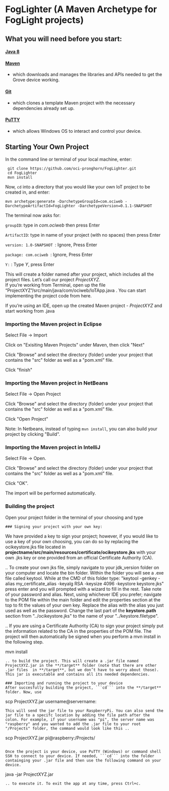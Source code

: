 ﻿# FogLighter (A Maven Archetype for FogLight projects)

## What you will need before you start:
#### [Java 8](https://docs.oracle.com/javase/8/docs/technotes/guides/install/install_overview.html) 
#### [Maven](https://maven.apache.org/install.html)
- which downloads and manages the libraries and APIs needed to get the Grove device working.
#### [Git](https://git-scm.com/)
- which clones a template Maven project with the necessary dependencies already set up.
#### [PuTTY](http://www.putty.org/)
- which allows Windows OS to interact and control your device.

## Starting Your Own Project

 In the command line or terminal of your local machine, enter:
```
 git clone https://github.com/oci-pronghorn/FogLighter.git
 cd FogLighter
 mvn install
 ```
 
Now, ```cd``` into a directory that you would like your own IoT project to be created in, and enter:
```
mvn archetype:generate -DarchetypeGroupId=com.ociweb -DarchetypeArtifactId=FogLighter -DarchetypeVersion=0.1.1-SNAPSHOT
```
The terminal now asks for:

```groupID```: type in  *com.ociweb* then press Enter

```ArtifactID```: type in name of your project (with no spaces) then press Enter

```version: 1.0-SNAPSHOT ```: Ignore, Press Enter

```package: com.ociweb ```: Ignore, Press Enter

```Y:```  :  Type *Y*, press Enter


This will create a folder named after your project, which includes all the project files. Let’s call our project *ProjectXYZ*.  
If you’re working from Terminal, open up the file  “ProjectXYZ”/src/main/java/com/ociweb/IoTApp.java . You can start implementing the project code from here. 

If you’re using an IDE, open up the created Maven project - *ProjectXYZ* and start working from <ProjectName>.java
 
### Importing the Maven project in Eclipse
Select File -> Import

Click on "Exisiting Maven Projects" under Maven, then click "Next"

Click "Browse" and select the directory (folder) under your project that contains the "src" folder as well as a "pom.xml" 
file.

Click "finish"

### Importing the Maven project in NetBeans 
Select File -> Open Project

Click "Browse" and select the directory (folder) under your project that contains the "src" folder as well as a "pom.xml" 
file.

Click "Open Project"

Note: In Netbeans, instead of typing ```mvn install```, you can also build your project by clicking "Build".

### Importing the Maven project in IntelliJ
Select File -> Open.

Click "Browse" and select the directory (folder) under your project that contains the "src" folder as well as a "pom.xml" 
file.

Click "OK".

The import will be performed automatically.

### Building the project
Open your project folder in the terminal of your choosing and type
```
### Signing your project with your own key:
```
We have provided a key to sign your project; however, if you would like to use a key of your own choosing, you can do so by replacing the ocikeystore.jks file located in **projectname/src/main/resources/certificate/ocikeystore.jks** with your own .jks key or one provided from an official Certificate Authority (CA). 

.. To create your own jks file, simply navigate to your jdk_version folder on your computer and locate the bin folder. Within the folder you will see a .exe file called keytool. While at the CMD of this folder type: "keytool -genkey -alias my_certificate_alias -keyalg RSA -keysize 4096 -keystore keystore.jks" press enter and you will prompted with a wizard to fill in the rest. Take note of your password and alias. Next, using whichever IDE you prefer; navigate to the POM file within the main folder and edit the properties section at the top to fit the values of your own key. Replace the alias with the alias you just used as well as the password. Change the last part of the **keystore.path** section from "../ocikeystore.jks" to the name of your "../keystore.filetype". 

.. If you are using a Certificate Authority (CA) to sign your project simply put the information related to the CA in the properties of the POM file. The project will then automatically be signed when you perform a mvn install in the following step.

mvn install
```
.. to build the project. This will create a .jar file named ProjectXYZ.jar in the **/target** folder (note that there are other .jar files  in **/target**, but we don’t have to worry about those). This jar is executable and contains all its needed dependencies. 

### Importing and running the project to your device
After succesfully building the project, ```cd``` into the **/target** folder. Now, use 
```
scp ProjectXYZ.jar username@servername:
``` 
This will send the jar file to your RaspberryPi. You can also send the jar file to a specifc location by adding the file path after the colon. For example, if your username was "pi", the server name was "raspberry" and you wanted to add the .jar file to your root "/Projects" folder, the command would look like this ..
```
scp ProjectXYZ.jar pi@raspberry:/Projects/
```

Once the project is your device, use PuTTY (Windows) or command shell SSH to connect to your device. If needed, ```cd``` into the folder containging your .jar file and then use the following command on your device.
```
java -jar ProjectXYZ.jar
```
.. to execute it. To exit the app at any time, press Ctrl+c.


